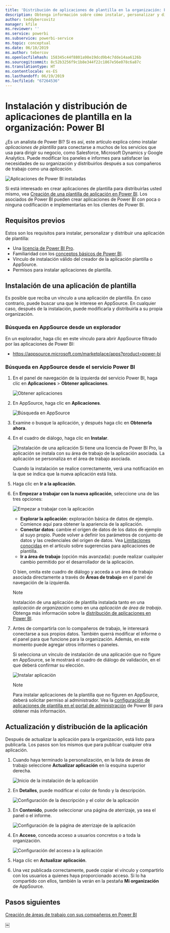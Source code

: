 ```yaml
---
title: 'Distribución de aplicaciones de plantilla en la organización: Power BI'
description: Obtenga información sobre cómo instalar, personalizar y distribuir aplicaciones de plantilla de la organización en Power BI.
author: teddybercovitz
manager: kfile
ms.reviewer: ''
ms.service: powerbi
ms.subservice: powerbi-service
ms.topic: conceptual
ms.date: 06/10/2019
ms.author: tebercov
ms.openlocfilehash: 158345c44f8801a98e19dcd9b4c7dde14aa6126b
ms.sourcegitcommit: 8c52b3256f9c1b8e344f22c1867e56e078c6a87c
ms.translationtype: HT
ms.contentlocale: es-ES
ms.lasthandoff: 06/19/2019
ms.locfileid: "67264536"
---
```

# <a name="install-and-distribute-template-apps-in-your-organization---power-bi"></a>Instalación y distribución de aplicaciones de plantilla en la organización: Power BI

¿Es un analista de Power BI? Si es así, este artículo explica cómo instalar *aplicaciones de plantilla* para conectarse a muchos de los servicios que usa para dirigir su negocio, como Salesforce, Microsoft Dynamics y Google Analytics. Puede modificar los paneles e informes para satisfacer las necesidades de su organización y distribuirlos después a sus compañeros de trabajo como una *aplicación*. 

![Aplicaciones de Power BI instaladas](media/service-template-apps-install-distribute/power-bi-get-apps.png)

Si está interesado en crear aplicaciones de plantilla para distribuirlas usted mismo, vea [Creación de una plantilla de aplicación en Power BI](service-template-apps-create.md). Los asociados de Power BI pueden crear aplicaciones de Power BI con poca o ninguna codificación e implementarlas en los clientes de Power BI. 

## <a name="prerequisites"></a>Requisitos previos  

Estos son los requisitos para instalar, personalizar y distribuir una aplicación de plantilla: 

- Una [licencia de Power BI Pro](service-self-service-signup-for-power-bi.md).
- Familiaridad con los [conceptos básicos de Power BI](service-basic-concepts.md).
- Vínculo de instalación válido del creador de la aplicación plantilla o AppSource. 
- Permisos para instalar aplicaciones de plantilla. 

## <a name="install-a-template-app"></a>Instalación de una aplicación de plantilla

Es posible que reciba un vínculo a una aplicación de plantilla. En caso contrario, puede buscar una que le interese en AppSource. En cualquier caso, después de la instalación, puede modificarla y distribuirla a su propia organización.

### <a name="search-appsource-from-a-browser"></a>Búsqueda en AppSource desde un explorador

En un explorador, haga clic en este vínculo para abrir AppSource filtrado por las aplicaciones de Power BI:

- https://appsource.microsoft.com/marketplace/apps?product=power-bi

### <a name="search-appsource-from-the-power-bi-service"></a>Búsqueda en AppSource desde el servicio Power BI

1. En el panel de navegación de la izquierda del servicio Power BI, haga clic en **Aplicaciones** > **Obtener aplicaciones**.

    ![Obtener aplicaciones](media/service-template-apps-install-distribute/power-bi-get-apps-arrow.png)

2. En AppSource, haga clic en **Aplicaciones**.

    ![Búsqueda en AppSource](media/service-template-apps-install-distribute/power-bi-appsource.png)

3. Examine o busque la aplicación, y después haga clic en **Obtenerla ahora**.

4. En el cuadro de diálogo, haga clic en **Instalar**.

    ![Instalación de una aplicación](media/service-template-apps-install-distribute/power-install-dialog.png) Si tiene una licencia de Power BI Pro, la aplicación se instala con su área de trabajo de la aplicación asociada. La aplicación se personaliza en el área de trabajo asociada.

    Cuando la instalación se realice correctamente, verá una notificación en la que se indica que la nueva aplicación está lista.
4. Haga clic en **Ir a la aplicación**.
5. En **Empezar a trabajar con la nueva aplicación**, seleccione una de las tres opciones:

    ![Empezar a trabajar con la aplicación](media/service-template-apps-create/power-bi-template-app-get-started.png)

    - **Explorar la aplicación**: exploración básica de datos de ejemplo. Comience aquí para obtener la apariencia de la aplicación. 
    - **Conectar datos**: cambie el origen de datos de los datos de ejemplo al suyo propio. Puede volver a definir los parámetros de conjunto de datos y las credenciales del origen de datos. Vea [Limitaciones conocidas](service-template-apps-tips.md#known-limitations) en el artículo sobre sugerencias para aplicaciones de plantilla. 
    - **Ir a área de trabajo** (opción más avanzada): puede realizar cualquier cambio permitido por el desarrollador de la aplicación.

    O bien, omita este cuadro de diálogo y acceda a un área de trabajo asociada directamente a través de **Áreas de trabajo** en el panel de navegación de la izquierda.
    >[!NOTE]
    >Instalación de una aplicación de plantilla instalada tanto en una *aplicación de organización* como en una *aplicación de área de trabajo*. Obtenga más información sobre la [distribución de aplicaciones en Power BI](service-create-distribute-apps.md).
 
6. Antes de compartirla con lo compañeros de trabajo, le interesará conectarse a sus propios datos. También querrá modificar el informe o el panel para que funcione para la organización. Además, en este momento puede agregar otros informes o paneles.

   Si selecciona un vínculo de instalación de una aplicación que no figure en AppSource, se le mostrará el cuadro de diálogo de validación, en el que deberá confirmar su elección.

   ![Instalar aplicación](media/service-template-apps-install-distribute/power-install-unvalidated-dialog.png)

   >[!NOTE]
   >Para instalar aplicaciones de la plantilla que no figuren en AppSource, deberá solicitar permiso al administrador. Vea la [configuración de aplicaciones de plantilla en el portal de administración](service-admin-portal.md#template-apps-settings) de Power BI para obtener más información.

## <a name="update-and-distribute-the-app"></a>Actualización y distribución de la aplicación

Después de actualizar la aplicación para la organización, está listo para publicarla. Los pasos son los mismos que para publicar cualquier otra aplicación.

1. Cuando haya terminado la personalización, en la lista de áreas de trabajo seleccione **Actualizar aplicación** en la esquina superior derecha.  

    ![Inicio de la instalación de la aplicación](media/service-template-apps-install-distribute/power-bi-start-install-app.png)

2. En **Detalles**, puede modificar el color de fondo y la descripción.

   ![Configuración de la descripción y el color de la aplicación](media/service-template-apps-install-distribute/power-bi-install-app-details.png)

3. En **Contenido**, puede seleccionar una página de aterrizaje, ya sea el panel o el informe.

   ![Configuración de la página de aterrizaje de la aplicación](media/service-template-apps-install-distribute/power-bi-install-app-content.png)

4. En **Acceso**, conceda acceso a usuarios concretos o a toda la organización.  

   ![Configuración del acceso a la aplicación](media/service-template-apps-install-distribute/power-bi-install-access.png)

5. Haga clic en **Actualizar aplicación**. 

6. Una vez publicada correctamente, puede copiar el vínculo y compartirlo con los usuarios a quienes haya proporcionado acceso. Si lo ha compartido con ellos, también la verán en la pestaña **Mi organización** de AppSource.

## <a name="next-steps"></a>Pasos siguientes 

[Creación de áreas de trabajo con sus compañeros en Power BI](service-create-workspaces.md)





￼ 

 

